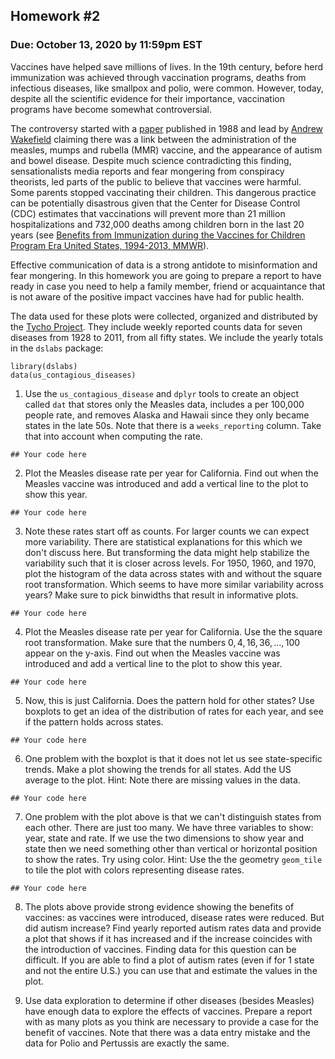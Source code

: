 ## Homework #2
### Due: October 13, 2020 by 11:59pm EST

Vaccines have helped save millions of lives. In the 19th century, before herd immunization was achieved through vaccination programs, deaths from infectious diseases, like smallpox and polio, were common. However, today, despite all the scientific evidence for their importance, vaccination programs have become somewhat controversial.

The controversy started with a [paper](http://www.thelancet.com/journals/lancet/article/PIIS0140-6736(97)11096-0/abstract) published in 1988 and lead by [Andrew Wakefield](https://en.wikipedia.org/wiki/Andrew_Wakefield) claiming 
there was a link between the administration of the measles, mumps and rubella (MMR) vaccine, and the appearance of autism and bowel disease. 
Despite much science contradicting this finding, sensationalists media reports and fear mongering from conspiracy theorists, led parts of the public to believe that vaccines were harmful. Some parents stopped vaccinating their children. This dangerous practice can be potentially disastrous given that the Center for Disease Control (CDC) estimates that vaccinations will prevent more than 21 million hospitalizations and 732,000 deaths among children born in the last 20 years (see [Benefits from Immunization during the Vaccines for Children Program Era United States, 1994-2013, MMWR](https://www.cdc.gov/mmwr/preview/mmwrhtml/mm6316a4.htm)). 

Effective communication of data is a strong antidote to misinformation and fear mongering. In this homework you are going to prepare a report to have ready in case you need to help a family member, friend or acquaintance that is not aware of the positive impact vaccines have had for public health.

The data used for these plots were collected, organized and distributed by the [Tycho Project](http://www.tycho.pitt.edu/). They include weekly reported counts data for seven diseases from 1928 to 2011, from all fifty states. We include the yearly totals in the `dslabs` package:

```{r}
library(dslabs)
data(us_contagious_diseases)
```

1. Use the `us_contagious_disease` and `dplyr` tools to create an object called `dat` that stores only the Measles data, includes a per 100,000 people rate, and removes Alaska and Hawaii since they only became states in the late 50s. Note that there is a `weeks_reporting` column. Take that into account when computing the rate.

```{r}
## Your code here
```

2. Plot the Measles disease rate per year for California. Find out when the Measles vaccine was introduced and add a vertical line to the plot to show this year.

```{r}
## Your code here
```

3. Note these rates start off as counts. For larger counts we can expect more variability. There are statistical explanations for this which we don't discuss here. But transforming the data might help stabilize the variability such that it is closer across levels. For 1950, 1960, and 1970, plot the histogram of the data across states with and without the square root transformation. Which seems to have more similar variability across years? Make sure to pick binwidths that result in informative plots.

```{r}
## Your code here
```

4. Plot the Measles disease rate per year for California. Use the the square root transformation. Make sure that the numbers $0,4,16,36, \dots, 100$ appear on the y-axis.
Find out when the Measles vaccine was introduced and add a vertical line to the plot to show this year.

```{r}
## Your code here
```

5. Now, this is just California. Does the pattern hold for other states? Use boxplots to get an idea of the distribution of rates for each year, and see if the pattern holds across states.

```{r}
## Your code here
```

6. One problem with the boxplot is that it does not let us see state-specific trends. Make a plot showing the trends for all states. Add the US average to the plot. Hint: Note there are missing values in the data.

```{r}
## Your code here
```

7. One problem with the plot above is that we can't distinguish states from each other. There are just too many. We have three variables to show: year, state and rate. If we use the two dimensions to show year and state then we need something other than vertical or horizontal position to show the rates. Try using color. Hint: Use the the geometry `geom_tile` to tile the plot with colors representing disease rates. 

```{r}
## Your code here
```

8. The plots above provide strong evidence showing the benefits of vaccines: as vaccines were introduced, disease rates were reduced. But did autism increase? Find yearly reported autism rates data and provide a plot that shows if it has increased and if the increase coincides with the introduction of vaccines. Finding data for this question can be difficult. If you are able to find a plot of autism rates (even if for 1 state and not the entire U.S.) you can use that and estimate the values in the plot.

9. Use data exploration to determine if other diseases (besides Measles) have enough data to explore the effects of vaccines. Prepare a report with as many plots as you think are necessary to provide a case for the benefit of vaccines. Note that there was a data entry mistake and the data for Polio and Pertussis are exactly the same. 

